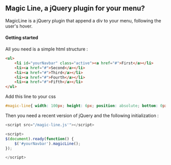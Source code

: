 ## Magic Line, a jQuery plugin for your menu?

MagicLine is a jQuery plugin that append a div to your menu, following the user's hover.

#### Getting started

All you need is a simple html structure :
```html
<ul>
    <li id="yourNavbar" class="active"><a href="#">First</a></li>
    <li><a href="#">Second</a></li>
    <li><a href="#">Third</a></li>
    <li><a href="#">Fourth</a></li>
    <li><a href="#">Fifth</a></li>
</ul>
```

Add this line to your css
```css
#magic-line{ width: 100px; height: 6px; position: absolute; bottom: 0px; left: 0;  background: #000;}
```



Then you need a recent version of jQuery and the following initialization :
```javascript
<script src="/magic-line.js'"></script>

<script>
$(document).ready(function() {
    $('#yourNavbar').magicLine();
});

</script>
```